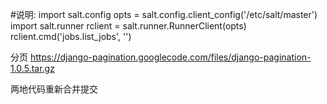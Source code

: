 #说明:
import salt.config
opts = salt.config.client_config('/etc/salt/master')
import salt.runner
rclient = salt.runner.RunnerClient(opts)
rclient.cmd('jobs.list_jobs', '')

分页
https://django-pagination.googlecode.com/files/django-pagination-1.0.5.tar.gz

两地代码重新合并提交